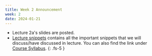 ```yaml
---
title: Week 2 Announcement
week: 2
date: 2024-01-21
---
```


* Lecture 2a's slides are posted.
* [Lecture snippets](https://docs.google.com/document/d/18c5CYdRn2GWk3TIgJolWWzh6e2vSB4dzSZfbMNboBZA/edit#heading=h.9dm3umpqye6) contains all the important snippets that we will discuss/have discussed in lecture. You can also find the link under [Course Syllabus](/ds5110-cs5501-spring24/info/#resources). 
{: .fs-5 }
